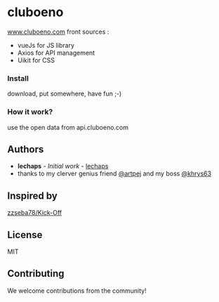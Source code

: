 # cluboeno
www.cluboeno.com front sources : 
- vueJs for JS library
- Axios for API management
- Uikit for CSS


### Install
download, put somewhere, have fun ;-)

### How it work?
use the open data from api.cluboeno.com


## Authors
* **lechaps** - *Initial work* - [lechaps](https://github.com/lechaps)
* thanks to my clerver genius friend [@artpej](https://github.com/artpej) and my boss [@khrys63](https://github.com/khrys63)

## Inspired by
[zzseba78/Kick-Off](https://github.com/zzseba78/Kick-Off) 

## License
MIT

## Contributing
We welcome contributions from the community!
